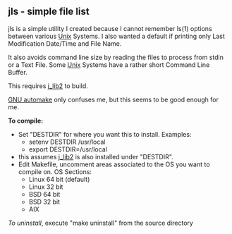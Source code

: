 ## jls - simple file list

jls is a simple utility I created because I
cannot remember ls(1) options between various
[Unix](https://en.wikipedia.org/wiki/Unix)
Systems.
I also wanted a default if printing only Last
Modification Date/Time and File Name.

It also avoids command line size by reading
the files to process from stdin or a Text File.
Some
[Unix](https://en.wikipedia.org/wiki/Unix)
Systems have a rather short Command Line Buffer.

This requires [j\_lib2](https://github.com/jmcunx/j_lib2) to build.

[GNU automake](https://en.wikipedia.org/wiki/Automake)
only confuses me, but this seems to be good enough for me.

**To compile:**
* Set "DESTDIR" for where you want this to install.  Examples:
  * setenv DESTDIR /usr/local
  * export DESTDIR=/usr/local
* this assumes [j\_lib2](https://github.com/jmcunx/j_lib2)
  is also installed under "DESTDIR".
* Edit Makefile, uncomment areas associated to the OS
  you want to compile on.
  OS Sections:
  * Linux 64 bit (default)
  * Linux 32 bit
  * BSD 64 bit
  * BSD 32 bit
  * AIX

_To uninstall_, execute
"make uninstall"
from the source directory
